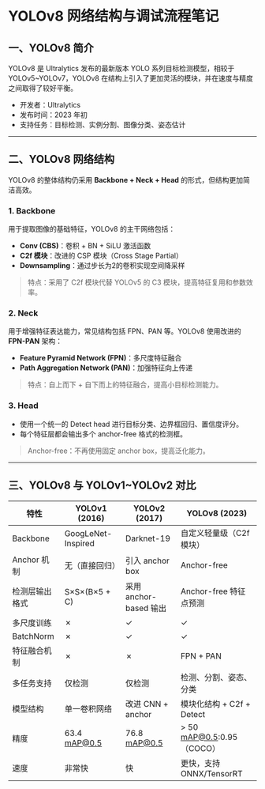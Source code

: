 # YOLOv8 网络结构与调试流程笔记

## 一、YOLOv8 简介

YOLOv8 是 Ultralytics 发布的最新版本 YOLO 系列目标检测模型，相较于 YOLOv5~YOLOv7，YOLOv8 在结构上引入了更加灵活的模块，并在速度与精度之间取得了较好平衡。

- 开发者：Ultralytics
- 发布时间：2023 年初
- 支持任务：目标检测、实例分割、图像分类、姿态估计

---

## 二、YOLOv8 网络结构

YOLOv8 的整体结构仍采用 **Backbone + Neck + Head** 的形式，但结构更加简洁高效。

### 1. Backbone

用于提取图像的基础特征，YOLOv8 的主干网络包括：

- **Conv (CBS)**：卷积 + BN + SiLU 激活函数
- **C2f 模块**：改进的 CSP 模块（Cross Stage Partial）
- **Downsampling**：通过步长为2的卷积实现空间降采样

> 特点：采用了 C2f 模块代替 YOLOv5 的 C3 模块，提高特征复用和参数效率。

### 2. Neck

用于增强特征表达能力，常见结构包括 FPN、PAN 等。YOLOv8 使用改进的 **FPN-PAN** 架构：

- **Feature Pyramid Network (FPN)**：多尺度特征融合
- **Path Aggregation Network (PAN)**：加强特征向上传递

> 特点：自上而下 + 自下而上的特征融合，提高小目标检测能力。

### 3. Head

- 使用一个统一的 Detect head 进行目标分类、边界框回归、置信度评分。
- 每个特征层都会输出多个 anchor-free 格式的检测框。

> Anchor-free：不再使用固定 anchor box，提高泛化能力。

---

## 三、YOLOv8 与 YOLOv1~YOLOv2 对比

| 特性              | YOLOv1 (2016)        | YOLOv2 (2017)         | YOLOv8 (2023)               |
|-------------------|----------------------|------------------------|-----------------------------|
| Backbone          | GoogLeNet-Inspired   | Darknet-19            | 自定义轻量级（C2f模块）    |
| Anchor 机制       | 无（直接回归）       | 引入 anchor box       | Anchor-free                 |
| 检测层输出格式    | S×S×(B×5 + C)         | 采用 anchor-based 输出 | Anchor-free 特征点预测      |
| 多尺度训练        | ✗                    | ✓                     | ✓                           |
| BatchNorm         | ✗                    | ✓                     | ✓                           |
| 特征融合机制      | ✗                    | ✗                     | FPN + PAN                   |
| 多任务支持        | 仅检测               | 仅检测                | 检测、分割、姿态、分类      |
| 模型结构           | 单一卷积网络         | 改进 CNN + anchor     | 模块化结构 + C2f + Detect   |
| 精度              | 63.4 mAP@0.5         | 76.8 mAP@0.5           | > 50 mAP@0.5:0.95（COCO）    |
| 速度              | 非常快               | 快                    | 更快，支持 ONNX/TensorRT    |
